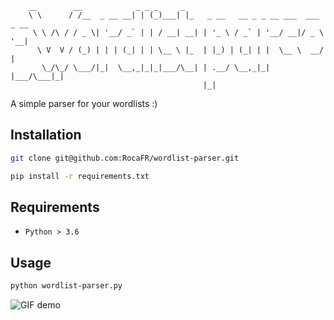         __        __            _ _ _     _                                    
        \ \      / /__  _ __ __| | (_)___| |_   _ __   __ _ _ __ ___  ___ _ __ 
         \ \ /\ / / _ \| '__/ _` | | / __| __| | '_ \ / _` | '__/ __|/ _ \ '__|
          \ V  V / (_) | | | (_| | | \__ \ |_  | |_) | (_| | |  \__ \  __/ |   
           \_/\_/ \___/|_|  \__,_|_|_|___/\__| | .__/ \__,_|_|  |___/\___|_|   
                                               |_|                             

A simple parser for your wordlists :)

## Installation

```bash
git clone git@github.com:RocaFR/wordlist-parser.git
```

```bash
pip install -r requirements.txt
```
## Requirements
- `Python > 3.6`

## Usage
```bash
python wordlist-parser.py
```

![GIF demo](https://i.postimg.cc/SRKc2t6k/wordlist-parser.gif)

